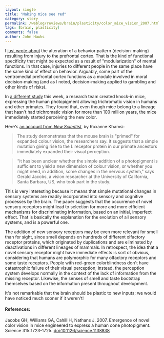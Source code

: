 ```yaml
---
layout: single 
title: "Making mice see red" 
category: story
permalink: /weblog/reviews/brain/plasticity/color_mice_vision_2007.html
tags: [brain, plasticity] 
comments: false 
author: John Hawks 
---
```



<p>
I <a href="http://johnhawks.net/weblog/reviews/brain/plasticity/spock_lesion_2007_koenigs.html">just wrote about</a> the alteration of a behavior pattern (decision-making) resulting from injury to the prefrontal cortex. That is the kind of functional specificity that might be expected as a result of "modularization" of mental functions. In that case, injuries to different people in the same place have the same kind of effect on behavior. Arguably, some part of the ventromedial prefrontal cortex functions as a module involved in moral decision-making (and as I noted, decision-making applied to gambling and other kinds of risks). 
</p>

<p>
In <a href="http://dx.doi.org/10.1126/science.1138838">a different study</a> this week, a research team created knock-in mice, expressing the human photopigment allowing trichromatic vision in humans and other primates. They found that, even though mice belong to a lineage that hasn't had trichromatic vision for more than 100 million years, the mice immediately started perceiving the new color. 
</p>

<p>
Here's <a href="http://www.newscientist.com/channel/life/dn11450-inserted-human-gene-makes-mice-see-red.html">an account from <i>New Scientist</i></a>, by Roxanne Khamsi: 
</p>

<blockquote>The study demonstrates that the mouse brain is "primed" for expanded colour vision, the researchers say. It suggests that a simple mutation giving rise to the L receptor protein in our primate ancestors immediately expanded their visual perception.</blockquote>

<blockquote>"It has been unclear whether the simple addition of a photopigment is sufficient to yield a new dimension of colour vision, or whether you might need, in addition, some changes in the nervous system," says Gerald Jacobs, a vision researcher at the University of California, Santa Barbara, US, who took part in the study.</blockquote>

<p>
This is very interesting because it means that simple mutational changes in sensory systems are readily incorporated into sensory and cognitive processes by the brain. The paper suggests that the occurrence of novel sensory receptors might lead to selection for more and more efficient mechanisms for discriminating information, based on an initial, imperfect effect. That is basically the explanation for the evolution of all sensory systems, and is a powerful one. 
</p>

<p>
The addition of new sensory receptors may be even more relevant for smell than for sight, since smell depends on hundreds of different olfactory receptor proteins, which originated by duplications and are eliminated by deactivations in different lineages of mammals. In retrospect, the idea that a novel sensory receptor might have immediate effects is sort of obvious, considering that humans are polymorphic for many olfactory receptors and some taste receptors. People with red-green colorblindness don't have catastrophic failure of their visual perception; instead, the perception system develops normally in the context of the lack of information from the missing receptor. Likewise, the senses of smell and taste bootstrap themselves based on the information present throughout development. 
</p>

<p>
It's not remarkable that the brain should be plastic to new inputs; we would have noticed much sooner if it weren't!
</p>

<h4>References:</h4>

<p class="cite">Jacobs GH, Williams GA, Cahill H, Nathans J. 2007. Emergence of novel color vision in mice engineered to express a human cone photopigment. Science 315:1723-1725. <a href="http://dx.doi.org/10.1126/science.1138838">doi:10.1126/science.1138838</a></p>


